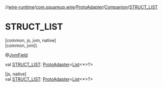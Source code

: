 //[wire-runtime](../../../../index.md)/[com.squareup.wire](../../index.md)/[ProtoAdapter](../index.md)/[Companion](index.md)/[STRUCT_LIST](-s-t-r-u-c-t_-l-i-s-t.md)

# STRUCT_LIST

[common, js, jvm, native]\
[common, jvm]\

@[JvmField](https://kotlinlang.org/api/latest/jvm/stdlib/kotlin.jvm/-jvm-field/index.html)

val [STRUCT_LIST](-s-t-r-u-c-t_-l-i-s-t.md): [ProtoAdapter](../index.md)&lt;[List](https://kotlinlang.org/api/latest/jvm/stdlib/kotlin.collections/-list/index.html)&lt;*&gt;?&gt;

[js, native]\
val [STRUCT_LIST](-s-t-r-u-c-t_-l-i-s-t.md): [ProtoAdapter](../index.md)&lt;[List](https://kotlinlang.org/api/latest/jvm/stdlib/kotlin.collections/-list/index.html)&lt;*&gt;?&gt;
